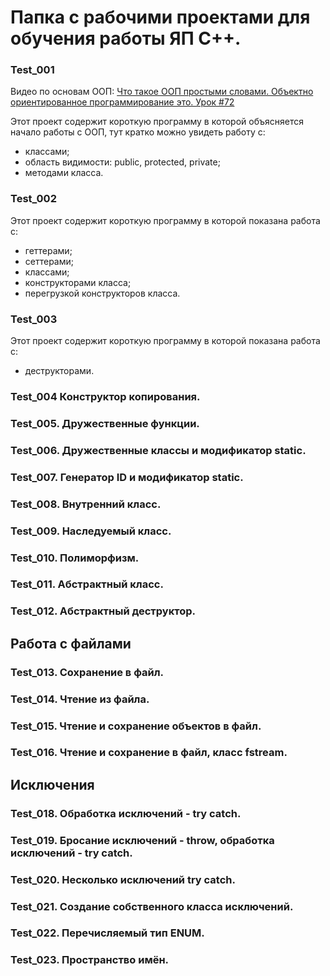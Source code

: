 # Папка с рабочими проектами для обучения работы ЯП C++.

### Test_001

Видео по основам ООП: [Что такое ООП простыми словами. Объектно ориентированное программирование это. Урок #72](https://www.youtube.com/watch?v=rZcTaRU7AAw&list=PLQOaTSbfxUtCrKs0nicOg2npJQYSPGO9r&index=85&t=7s "Объяснение ООП.")

Этот проект содержит короткую программу в которой объясняется начало работы
с ООП, тут кратко можно увидеть работу с:
   - классами;
   - область видимости: public, protected, private;
   - методами класса.

### Test_002

Этот проект содержит короткую программу в которой показана работа с:
   - геттерами;
   - сеттерами;
   - классами;
   - конструкторами класса;
   - перегрузкой конструкторов класса.

### Test_003

Этот проект содержит короткую программу в которой показана работа с:
   - деструкторами.

### Test_004 Конструктор копирования.

### Test_005. Дружественные функции.

### Test_006. Дружественные классы и модификатор static.

### Test_007. Генератор ID и модификатор static.

### Test_008. Внутренний класс.

### Test_009. Наследуемый класс.

### Test_010. Полиморфизм.

### Test_011. Абстрактный класс.

### Test_012. Абстрактный деструктор.

## Работа с файлами

### Test_013. Сохранение в файл.

### Test_014. Чтение из файла.

### Test_015. Чтение и сохранение объектов в файл.

### Test_016. Чтение и сохранение в файл, класс fstream.

## Исключения

### Test_018. Обработка исключений - try catch.

### Test_019. Бросание исключений - throw, обработка исключений - try catch.

### Test_020. Несколько исключений try catch.

### Test_021. Создание собственного класса исключений.

### Test_022. Перечисляемый тип ENUM.

### Test_023. Пространство имён.